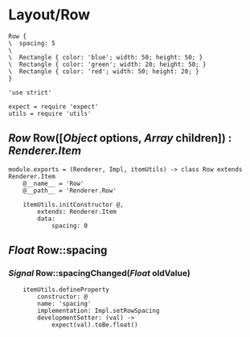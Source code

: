 Layout/Row
==========

```style
Row {
\  spacing: 5
\
\  Rectangle { color: 'blue'; width: 50; height: 50; }
\  Rectangle { color: 'green'; width: 20; height: 50; }
\  Rectangle { color: 'red'; width: 50; height: 20; }
}
```

	'use strict'

	expect = require 'expect'
	utils = require 'utils'

*Row* Row([*Object* options, *Array* children]) : *Renderer.Item*
-----------------------------------------------------------------

	module.exports = (Renderer, Impl, itemUtils) -> class Row extends Renderer.Item
		@__name__ = 'Row'
		@__path__ = 'Renderer.Row'

		itemUtils.initConstructor @,
			extends: Renderer.Item
			data:
				spacing: 0

*Float* Row::spacing
--------------------

### *Signal* Row::spacingChanged(*Float* oldValue)

		itemUtils.defineProperty
			constructor: @
			name: 'spacing'
			implementation: Impl.setRowSpacing
			developmentSetter: (val) ->
				expect(val).toBe.float()
